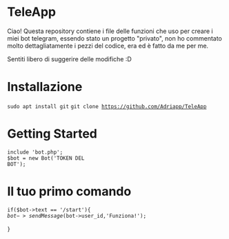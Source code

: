 # TeleApp

Ciao! Questa repository contiene i file delle funzioni che uso per creare i miei bot telegram, essendo stato un progetto "privato", non ho commentato molto dettagliatamente i pezzi del codice, era ed è fatto da me per me. 

Sentiti libero di suggerire delle modifiche :D

# Installazione

<code>sudo apt install git</code>
<code>git clone https://github.com/Adriapp/TeleApp</code>

# Getting Started

<code>include 'bot.php'; </code> <br>
<code>$bot = new Bot('TOKEN DEL BOT'); </code>


# Il tuo primo comando

<code>if($bot->text == '/start'){</code><br>
  <code>$bot->sendMessage($bot->user_id,'Funziona!'); </code> <br>
<code>}</code>
